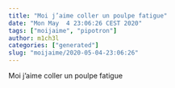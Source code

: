 ```yaml
---
title: "Moi j’aime coller un poulpe fatigue"
date: "Mon May  4 23:06:26 CEST 2020"
tags: ["moijaime", "pipotron"]
author: m1ch3l
categories: ["generated"]
slug: "moijaime/2020-05-04-23:06:26"
---
```


Moi j’aime coller un poulpe fatigue
